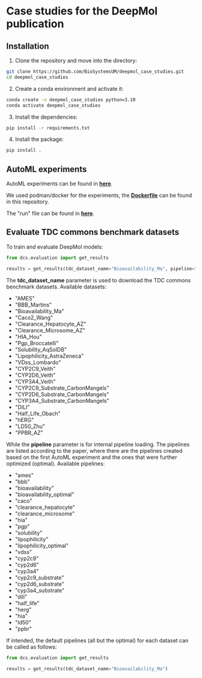 # Case studies for the DeepMol publication

## Installation

1. Clone the repository and move into the directory:

```bash
git clone https://github.com/BioSystemsUM/deepmol_case_studies.git
cd deepmol_case_studies
```

2. Create a conda environment and activate it:

```bash
conda create -n deepmol_case_studies python=3.10
conda activate deepmol_case_studies
```

3. Install the dependencies:

```bash
pip install -r requirements.txt
```

4. Install the package:

```bash
pip install .
```

## AutoML experiments

AutoML experiments can be found in **[here](scripts/tdc/)**.

We used podman/docker for the experiments, the **[Dockerfile](Dockerfile)** can be found in this repository.

The "run" file can be found in **[here](run.sh)**.

## Evaluate TDC commons benchmark datasets

To train and evaluate DeepMol models:

```python
from dcs.evaluation import get_results

results = get_results(tdc_dataset_name="Bioavailability_Ma", pipeline="bioavailability_optimal")
```

The **tdc_dataset_name** parameter is used to download the TDC commons benchmark datasets. Available datasets:
- "AMES"
- "BBB_Martins"
- "Bioavailability_Ma"
- "Caco2_Wang"
- "Clearance_Hepatocyte_AZ"
- "Clearance_Microsome_AZ"
- "HIA_Hou"
- "Pgp_Broccatelli"
- "Solubility_AqSolDB"
- "Lipophilicity_AstraZeneca"
- "VDss_Lombardo"
- "CYP2C9_Veith"
- "CYP2D6_Veith"
- "CYP3A4_Veith"
- "CYP2C9_Substrate_CarbonMangels"
- "CYP2D6_Substrate_CarbonMangels"
- "CYP3A4_Substrate_CarbonMangels"
- "DILI"
- "Half_Life_Obach"
- "hERG"
- "LD50_Zhu"
- "PPBR_AZ"

While the **pipeline** parameter is for internal pipeline loading. The pipelines are listed according to the paper, where there are the pipelines created based on the first AutoML experiment and the ones that were further optimized (optimal). Available pipelines:

- "ames"
- "bbb"
- "bioavailability" 
- "bioavailability_optimal"
- "caco"
- "clearance_hepatocyte"
- "clearance_microsome"
- "hia"
- "pgp"
- "solubility"
- "lipophilicity"
- "lipophilicity_optimal"
- "vdss"
- "cyp2c9"
- "cyp2d6"
- "cyp3a4" 
- "cyp2c9_substrate"
- "cyp2d6_substrate"
- "cyp3a4_substrate"
- "dili"
- "half_life"
- "herg"
- "hia"
- "ld50"
- "ppbr"

If intended, the default pipelines (all but the optimal) for each dataset can be called as follows:

```python
from dcs.evaluation import get_results

results = get_results(tdc_dataset_name="Bioavailability_Ma")
```

